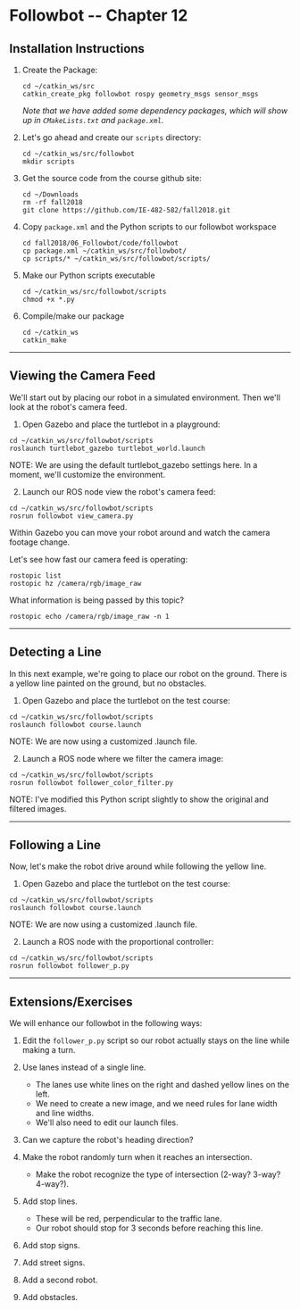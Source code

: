 # Followbot -- Chapter 12

## Installation Instructions

1. Create the Package:
    ```
    cd ~/catkin_ws/src
    catkin_create_pkg followbot rospy geometry_msgs sensor_msgs
    ```
    *Note that we have added some dependency packages, which will show up in `CMakeLists.txt` and `package.xml`.*
    
2. Let's go ahead and create our `scripts` directory:
    ```
    cd ~/catkin_ws/src/followbot
    mkdir scripts
    ```
        
3. Get the source code from the course github site:
    ```
    cd ~/Downloads
    rm -rf fall2018
    git clone https://github.com/IE-482-582/fall2018.git
    ```
    
 4. Copy `package.xml` and the Python scripts to our followbot workspace
    ```
    cd fall2018/06_Followbot/code/followbot
    cp package.xml ~/catkin_ws/src/followbot/
    cp scripts/* ~/catkin_ws/src/followbot/scripts/
    ```
    
 5. Make our Python scripts executable
    ```
    cd ~/catkin_ws/src/followbot/scripts
    chmod +x *.py
    ```
    
6. Compile/make our package

    ```
    cd ~/catkin_ws
    catkin_make
    ```
        
---

## Viewing the Camera Feed

We'll start out by placing our robot in a simulated environment.  Then we'll look at the robot's camera feed.

1.  Open Gazebo and place the turtlebot in a playground:
   ```	
   cd ~/catkin_ws/src/followbot/scripts
   roslaunch turtlebot_gazebo turtlebot_world.launch
   ```

   NOTE: We are using the default turtlebot_gazebo settings here.  In a moment, we'll customize the environment.
   	
	
2.  Launch our ROS node view the robot's camera feed: 
   ```
   cd ~/catkin_ws/src/followbot/scripts
   rosrun followbot view_camera.py 
   ```	

   Within Gazebo you can move your robot around and watch the camera footage change.


Let's see how fast our camera feed is operating:
```
rostopic list
rostopic hz /camera/rgb/image_raw
```

What information is being passed by this topic?
```
rostopic echo /camera/rgb/image_raw -n 1
```   

---

## Detecting a Line

In this next example, we're going to place our robot on the ground.  There is a yellow line painted on the ground, but no obstacles.

1.  Open Gazebo and place the turtlebot on the test course:
   ```	
   cd ~/catkin_ws/src/followbot/scripts
   roslaunch followbot course.launch
   ```

   NOTE: We are now using a customized .launch file.	
	
2.  Launch a ROS node where we filter the camera image:
   ```
   cd ~/catkin_ws/src/followbot/scripts
   rosrun followbot follower_color_filter.py 
   ```	
   
   NOTE:  I've modified this Python script slightly to show the original and filtered images.
 
--- 
  
## Following a Line

Now, let's make the robot drive around while following the yellow line.

1.  Open Gazebo and place the turtlebot on the test course:
   ```	
   cd ~/catkin_ws/src/followbot/scripts
   roslaunch followbot course.launch
   ```

   NOTE: We are now using a customized .launch file.	
	
2.  Launch a ROS node with the proportional controller:
   ```
   cd ~/catkin_ws/src/followbot/scripts
   rosrun followbot follower_p.py 
   ```	

---
  
## Extensions/Exercises

We will enhance our followbot in the following ways:

1. Edit the `follower_p.py` script so our robot actually stays on the line while making a turn.

2. Use lanes instead of a single line.
	- The lanes use white lines on the right and dashed yellow lines on the left.
	- We need to create a new image, and we need rules for lane width and line widths.
	- We'll also need to edit our launch files.
	
3. Can we capture the robot's heading direction?

4. Make the robot randomly turn when it reaches an intersection. 
	- Make the robot recognize the type of intersection (2-way?  3-way? 4-way?).
	
5. Add stop lines.
	- These will be red, perpendicular to the traffic lane.
	- Our robot should stop for 3 seconds before reaching this line.

6. Add stop signs.

7. Add street signs.

8. Add a second robot.

9. Add obstacles.

	


   


